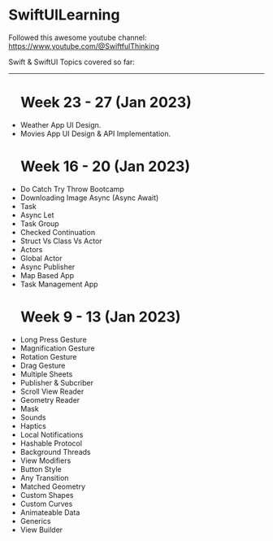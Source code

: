 # SwiftUILearning

Followed this awesome youtube channel: https://www.youtube.com/@SwiftfulThinking

Swift & SwiftUI Topics covered so far:
<hr>

<ul>
<h1>Week 23 - 27 (Jan 2023)</h1>
<li>Weather App UI Design.</li>
<li>Movies App UI Design & API Implementation.</li>
</ul>

<ul>
<h1>Week 16 - 20 (Jan 2023)</h1>
<li>Do Catch Try Throw Bootcamp</li>
<li>Downloading Image Async (Async Await)</li>
<li>Task</li>
<li>Async Let</li>
<li>Task Group</li>
<li>Checked Continuation</li>
<li>Struct Vs Class Vs Actor</li>
<li>Actors</li>
<li>Global Actor</li>
<li>Async Publisher</li>
<li>Map Based App</li>
<li>Task Management App</li>
</ul>

<ul>
<h1>Week 9 - 13 (Jan 2023)</h1>
<li>Long Press Gesture</li>
<li>Magnification Gesture</li>
<li>Rotation Gesture</li>
<li>Drag Gesture</li>
<li>Multiple Sheets</li>
<li>Publisher & Subcriber</li>
<li>Scroll View Reader</li>
<li>Geometry Reader</li>
<li>Mask</li>
<li>Sounds</li>
<li>Haptics</li>
<li>Local Notifications</li>
<li>Hashable Protocol</li>
<li>Background Threads</li>
<li>View Modifiers</li>
<li>Button Style</li>
<li>Any Transition</li>
<li>Matched Geometry</li>
<li>Custom Shapes</li>
<li>Custom Curves</li>
<li>Animateable Data</li>
<li>Generics</li>
<li>View Builder</li>
</ul>
